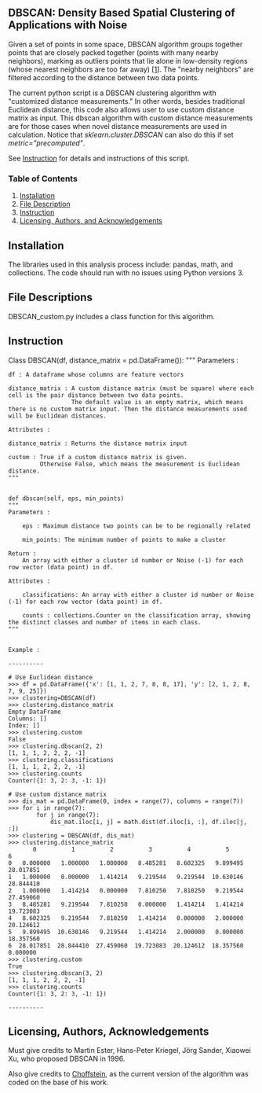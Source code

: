 ## DBSCAN: Density Based Spatial Clustering of Applications with Noise

Given a set of points in some space, DBSCAN algorithm groups together points that are closely packed together (points with many nearby neighbors), marking as outliers points that lie alone in low-density regions (whose nearest neighbors are too far away) [[1](https://en.wikipedia.org/wiki/DBSCAN)]. The "nearby neighbors" are filtered according to the distance between two data points.  

The current python script is a DBSCAN clustering algorithm with "customized distance measurements." In other words, besides traditional Euclidean distance, this code also allows user to use custom distance matrix as input. This dbscan algorithm with custom distance measurements are for those cases when novel distance measurements are used in calculation. Notice that _sklearn.cluster.DBSCAN_ can also do this if set _metric="precomputed"_.

See [Instruction](#instruction) for details and instructions of this script.

### Table of Contents

1. [Installation](#installation)
2. [File Description](#files)
3. [Instruction](#instruction)
4. [Licensing, Authors, and Acknowledgements](#licensing)

## Installation <a name="installation"></a>

The libraries used in this analysis process include: pandas, math, and collections.
The code should run with no issues using Python versions 3.


## File Descriptions <a name="files"></a>

DBSCAN_custom.py includes a class function for this algorithm. 

## Instruction<a name="instruction"></a>

Class DBSCAN(df, distance_matrix = pd.DataFrame()):
	"""
	Parameters :

	df : A dataframe whose columns are feature vectors

	distance_matrix : A custom distance matrix (must be square) where each cell is the pair distance between two data points.  
                      The default value is an empty matrix, which means there is no custom matrix input. Then the distance measurements used will be Euclidean distances.  
	
	Attributes :

	distance_matrix : Returns the distance matrix input  

	custom : True if a custom distance matrix is given. 
			 Otherwise False, which means the measurement is Euclidean distance.
	"""


	def dbscan(self, eps, min_points)
	"""
	Parameters :

    	eps : Maximum distance two points can be to be regionally related

        min_points: The minimum number of points to make a cluster

    Return :
        An array with either a cluster id number or Noise (-1) for each row vector (data point) in df.

    Attributes :

    	classifications: An array with either a cluster id number or Noise (-1) for each row vector (data point) in df.

    	counts : collections.Counter on the classification array, showing the distinct classes and number of items in each class.
    """

	
	Example :

	----------

	# Use Euclidean distance
	>>> df = pd.DataFrame({'x': [1, 1, 2, 7, 8, 8, 17], 'y': [2, 1, 2, 8, 7, 9, 25]})
	>>> clustering=DBSCAN(df)
	>>> clustering.distance_matrix
	Empty DataFrame
	Columns: []
	Index: []
	>>> clustering.custom
	False
	>>> clustering.dbscan(2, 2)
	[1, 1, 1, 2, 2, 2, -1]
	>>> clustering.classifications
	[1, 1, 1, 2, 2, 2, -1]
	>>> clustering.counts
	Counter({1: 3, 2: 3, -1: 1})

	# Use custom distance matrix
	>>> dis_mat = pd.DataFrame(0, index = range(7), columns = range(7))
	>>> for i in range(7):
    		for j in range(7):
        		dis_mat.iloc[i, j] = math.dist(df.iloc[i, :], df.iloc[j, :])
    >>> clustering = DBSCAN(df, dis_mat)
    >>> clustering.distance_matrix
           0          1          2          3          4          5          6
	0   0.000000   1.000000   1.000000   8.485281   8.602325   9.899495  28.017851
	1   1.000000   0.000000   1.414214   9.219544   9.219544  10.630146  28.844410
	2   1.000000   1.414214   0.000000   7.810250   7.810250   9.219544  27.459060
	3   8.485281   9.219544   7.810250   0.000000   1.414214   1.414214  19.723083
	4   8.602325   9.219544   7.810250   1.414214   0.000000   2.000000  20.124612
	5   9.899495  10.630146   9.219544   1.414214   2.000000   0.000000  18.357560
	6  28.017851  28.844410  27.459060  19.723083  20.124612  18.357560   0.000000
	>>> clustering.custom
	True
	>>> clustering.dbscan(3, 2)
	[1, 1, 1, 2, 2, 2, -1] 
	>>> clustering.counts
	Counter({1: 3, 2: 3, -1: 1})

	----------


## Licensing, Authors, Acknowledgements<a name="licensing"></a>

Must give credits to Martin Ester, Hans-Peter Kriegel, Jörg Sander, Xiaowei Xu, who proposed DBSCAN in 1996.  

Also give credits to [Choffstein](https://github.com/choffstein/dbscan/blob/master/dbscan/dbscan.py), as the current version of the algorithm was coded on the base of his work.

